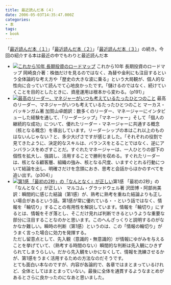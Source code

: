 ```yaml
---
title: 最近読んだ本（４）
date: 2006-05-03T14:35:47.000Z
categories:
- 本
tags:
- book
---
```

「[最近読んだ本（１）](http://memolog.jp/archives/2006/04/001010.html)」「[最近読んだ本（２）](http://memolog.jp/archives/2006/04/001011.html)」「[最近読んだ本（３）](http://memolog.jp/archives/2006/04/001017.html)」の続き。今回の紹介する本は最近の中でもわりと最近読んだ本

<!-- more -->

*   [![これから10年 長期投資のロードマップ](http://images-jp.amazon.com/images/P/447863114X.01.TZZZZZZZ.jpg)](http://www.amazon.co.jp/exec/obidos/ASIN/447863114x/ref=nosim/yutakayamaguc-22) これから10年 長期投資のロードマップ 岡崎良介著：株価だけを見るのではなく、為替や金利にも注目するという全体論的な考え方や「歴史の大きな波に乗る」という大局観が、個人的な性向に合っていて読んでて心地良かったです。「儲けるのではなく、続けていくことを目的としたときに、資産運用は根本から変わる。（p191）」
*   [![最高のリーダー、マネジャーがいつも考えているたったひとつのこと](http://images-jp.amazon.com/images/P/4532312639.09.TZZZZZZZ.jpg)](http://www.amazon.co.jp/exec/obidos/ASIN/4532312639/ref=nosim/yutakayamaguc-22) 最高のリーダー、マネジャーがいつも考えているたったひとつのこと マーカス・バッキンガム著 加賀山卓朗訳：数多くのリーダー、マネージャーにインタビューした経験を通して、「リーダーシップ」「マネージャー」そして「個人の継続的な成功」について、優れたリーダー・マネージャーに共通する概念（核となる概念）を導出しています。リーダーシップの本はこれ以上のものはないんじゃない？と、多少大げさですが感じました。「それぞれの役割で見てきたように、決定的なスキルは、バランスをとることではなく、逆にアンバランスをめざすことだ。すぐれたマネージャーは、一人ひとりの部下の個性を拡大し、強調し、活用することで勝利を収める。すぐれたリーダーは、核となる顧客層、組織の強み、核となる尺度、いますぐとれる行動について結論を出し、明確さだけを念頭におき、思考と会話からほかのすべてを追い出す。（p304）」
*   [![第1感 「最初の2秒」の「なんとなく」が正しい](http://images-jp.amazon.com/images/P/4334961886.09.TZZZZZZZ.jpg)](http://www.amazon.co.jp/exec/obidos/ASIN/4334961886/ref=nosim/yutakayamaguc-22)第1感 「最初の2秒」の「なんとなく」が正しい　マルコム・グラッドウェル著 沢田博・阿部尚美訳：瞬間的に感じた結論（第1感）が、熟考に熟考を重ねた結論よりも正しい場合があるという話。第1感が常に優れている・・という話ではなく、情報を「輪切り」することの有用性を解説しています。情報を「輪切り」にするとは、情報をそぎ落とし、そこだけ見れば判断できるというような重要な部分に注目することなのかと思います。このへんざっくりと説明するのがなかなか難しい。瞬時の判断（第1感）というのは、この「情報の輪切り」がうまく言った場合に効力を発揮する。  
    ただし留意点として、先入観（意識的・無意識的）が情報にゆがみを与えることを挙げていて、（熟考する時間のない）瞬間的な判断は先入観にひきずられてしまうらしい。だから先入観をいかになくして、情報を洗練させるかが、第1感をうまく活用するための方法なのだそうです。  
    とても面白い本なのですが、内容が各論的で、各章ではまとまっているけれど、全体としてはまとまっていない。最後に全体を通貫するようなまとめがあるとさらに良かったのになあと思いました。
